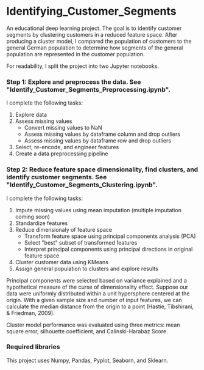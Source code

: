 # Identifying_Customer_Segments
An educational deep learning project. The goal is to identify customer segments by clustering customers in a reduced feature space. After producing a cluster model, I compared the population of customers to the general German population to determine how segments of the general population are represented in the customer population.

For readability, I split the project into two Jupyter notebooks.

### Step 1: Explore and preprocess the data. See "Identify_Customer_Segments_Preprocessing.ipynb". 

I complete the following tasks:
1. Explore data
2. Assess missing values
    * Convert missing values to NaN
    * Assess missing values by dataframe column and drop outliers
    * Assess missing values by dataframe row and drop outliers
3. Select, re-encode, and engineer features
4. Create a data preprocessing pipeline

### Step 2: Reduce feature space dimensionality, find clusters, and identify customer segments. See "Identify_Customer_Segments_Clustering.ipynb". 

I complete the following tasks:
1. Impute missing values using mean imputation (multiple imputation coming soon)
2. Standardize features
3. Reduce dimensionaly of feature space
    * Transform feature space using principal components analysis (PCA)
    * Select "best" subset of transformed features
    * Interpret principal components using principal directions in original feature space
4. Cluster customer data using KMeans
5. Assign general population to clusters and explore results

Principal components were selected based on variance explained and a hypothetical measure of the curse of dimensionality effect. Suppose our data were uniformly distributed within a unit hypersphere centered at the origin. With a given sample size and number of input features, we can calculate the median distance from the origin to a point (Hastie, Tibshirani, & Friedman, 2009).

Cluster model performance was evaluated using three metrics: mean square error, silhouette coefficient, and Calinski-Harabaz Score.
                  
 ### Required libraries                       
This project uses Numpy, Pandas, Pyplot, Seaborn, and Sklearn.
